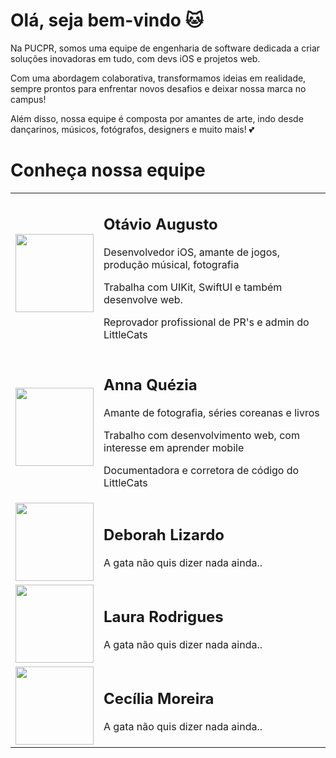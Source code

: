 # Olá, seja bem-vindo 🐱
Na PUCPR, somos uma equipe de engenharia de software dedicada a criar soluções inovadoras em tudo, com devs iOS e projetos web.

Com uma abordagem colaborativa, transformamos ideias em realidade, sempre prontos para enfrentar novos desafios e deixar nossa marca no campus!

Além disso, nossa equipe é composta por amantes de arte, indo desde dançarinos, músicos, fotógrafos, designers e muito mais! 💕

# Conheça nossa equipe

<table>
  <tr>
    <td align="center">
      <img height="125" width="125" src="https://github.com/user-attachments/assets/a79819fc-86ce-42ec-8bfe-a16ea1861dd4"/>
    </td>
    <td align="left">
      <h2>Otávio Augusto </h1>
      <p>Desenvolvedor iOS, amante de jogos, produção músical, fotografia</p>
      <p>Trabalha com UIKit, SwiftUI e também desenvolve web. </p>
      <p>Reprovador profissional de PR's e admin do LittleCats</p>
    </td>
  </tr>
    <tr>
    <td align="center">
      <img height="125" width="125" src="https://github.com/user-attachments/assets/476b80f2-fabc-4836-8cd3-01e777d93338"/>
    </td>
    <td align="left">
      <h2>Anna Quézia</h1>
      <p>Amante de fotografia, séries coreanas e livros</p>
      <p>Trabalho com desenvolvimento web, com interesse em aprender mobile</p>
      <p>Documentadora e corretora de código do LittleCats</p>
    </td>
  </tr>
    <tr>
    <td align="center">
      <img height="125" width="125" src="https://github.com/user-attachments/assets/b1755a50-581d-4790-8170-a7ebfdbb0dcf"/>
    </td>
    <td align="left">
      <h2>Deborah Lizardo</h1>
      <p>A gata não quis dizer nada ainda..</p>
    </td>
  </tr>
    <tr>
    <td align="center">
      <img height="125" width="125" src="https://github.com/user-attachments/assets/688ebcb3-1acc-4345-a50c-9735eabb9c8d"/>
    </td>
    <td align="left">
      <h2>Laura Rodrigues</h1>
      <p>A gata não quis dizer nada ainda..</p>
    </td>
  </tr>
    <tr>
    <td align="center">
      <img height="125" width="125" src="https://github.com/user-attachments/assets/64f8b0d9-0ec7-4fa5-a05d-3ca79a53d718"/>
    </td>
    <td align="left">
      <h2>Cecília Moreira</h1>
      <p>A gata não quis dizer nada ainda..</p>
    </td>
  </tr>
</table>
